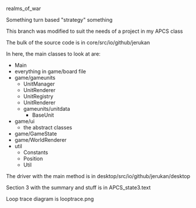 realms_of_war

Something turn based "strategy" something

This branch was modified to suit the needs of a project in my APCS class

The bulk of the source code is in core/src/io/github/jerukan

In here, the main classes to look at are:
- Main
- everything in game/board file
- game/gameunits
    - UnitManager
    - UnitRenderer
    - UnitRegistry
    - UnitRenderer
    - gameunits/unitdata
        - BaseUnit
- game/ui
    - the abstract classes 
- game/GameState
- game/WorldRenderer
- util
    - Constants
    - Position
    - Util

The driver with the main method is in desktop/src/io/github/jerukan/desktop

Section 3 with the summary and stuff is in APCS_state3.text

Loop trace diagram is looptrace.png